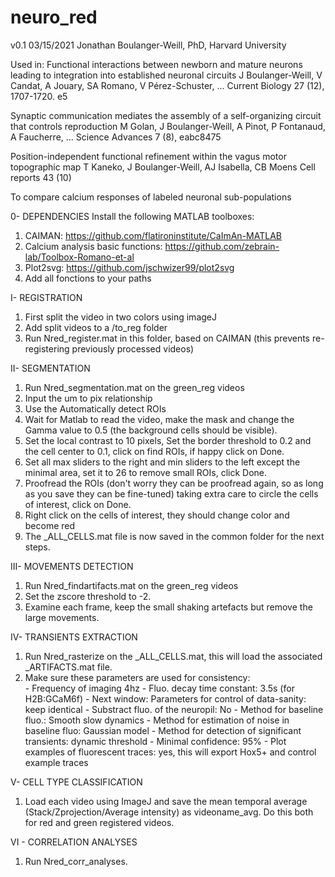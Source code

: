 # neuro_red

v0.1 03/15/2021
Jonathan Boulanger-Weill, PhD, Harvard University

Used in: 
Functional interactions between newborn and mature neurons leading to integration into established neuronal circuits
J Boulanger-Weill, V Candat, A Jouary, SA Romano, V Pérez-Schuster, ...
Current Biology 27 (12), 1707-1720. e5

Synaptic communication mediates the assembly of a self-organizing circuit that controls reproduction
M Golan, J Boulanger-Weill, A Pinot, P Fontanaud, A Faucherre, ...
Science Advances 7 (8), eabc8475

Position-independent functional refinement within the vagus motor topographic map
T Kaneko, J Boulanger-Weill, AJ Isabella, CB Moens
Cell reports 43 (10)

To compare calcium responses of labeled neuronal sub-populations 

0- DEPENDENCIES 
  Install the following MATLAB toolboxes: 
  1. CAIMAN: https://github.com/flatironinstitute/CaImAn-MATLAB
  2. Calcium analysis basic functions: https://github.com/zebrain-lab/Toolbox-Romano-et-al
  3. Plot2svg: https://github.com/jschwizer99/plot2svg
  4. Add all fonctions to your paths 

I- REGISTRATION
  1. First split the video in two colors using imageJ
  2. Add split videos to a /to_reg folder
  3. Run Nred_register.mat in this folder, based on CAIMAN (this prevents re-registering previously processed videos)

II- SEGMENTATION 
  1. Run Nred_segmentation.mat on the green_reg videos  
  2. Input the um to pix relationship 
  3. Use the Automatically detect ROIs
  4. Wait for Matlab to read the video, make the mask and change the Gamma value to 0.5 (the background cells should be visible). 
  5. Set the local contrast to 10 pixels, Set the border threshold to 0.2 and the cell center to 0.1, click on find ROIs, if happy click on Done.
  6. Set all max sliders to the right and min sliders to the left except the minimal area, set it to 26 to remove small ROIs, click Done.
  7. Proofread the ROIs (don't worry they can be proofread again, so as long as you save they can be fine-tuned) taking extra care to circle the cells of interest, click on Done.
  8. Right click on the cells of interest, they should change color and become red
  9. The _ALL_CELLS.mat file is now saved in the common folder for the next steps.

III- MOVEMENTS DETECTION 
  1. Run Nred_findartifacts.mat on the green_reg videos
  2. Set the zscore threshold to -2. 
  3. Examine each frame, keep the small shaking artefacts but remove the large movements. 

IV- TRANSIENTS EXTRACTION
  1. Run Nred_rasterize on the _ALL_CELLS.mat, this will load the associated _ARTIFACTS.mat file. 
  2. Make sure these parameters are used for consistency:  
	- Frequency of imaging 4hz
	- Fluo. decay time constant: 3.5s (for H2B:GCaM6f) 
	- Next window: Parameters for control of data-sanity: keep identical
	- Substract fluo. of the neuropil: No
	- Method for baseline fluo.: Smooth slow dynamics
	- Method for estimation of noise in baseline fluo: Gaussian model
	- Method for detection of significant transients: dynamic threshold 
	- Minimal confidence: 95%
	- Plot examples of fluorescent traces: yes, this will export Hox5+ and control example traces 

V- CELL TYPE CLASSIFICATION 
  1. Load each video using ImageJ and save the mean temporal average (Stack/Zprojection/Average intensity) as videoname_avg. Do this both for red and green registered videos. 
	
VI - CORRELATION ANALYSES 
  1. Run Nred_corr_analyses. 
